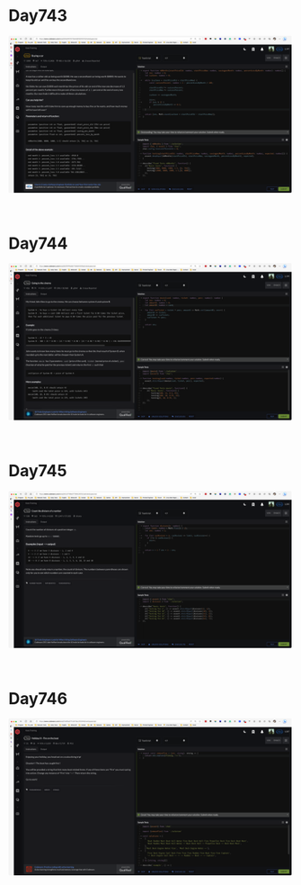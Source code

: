 # Day743

![day743](2308img.assets/day743.png)

&nbsp;

# Day744

![day744](2308img.assets/day744.png)

&nbsp;

# Day745

![day745](2308img.assets/day745.png)

&nbsp;

# Day746

![day746](2308img.assets/day746.png)